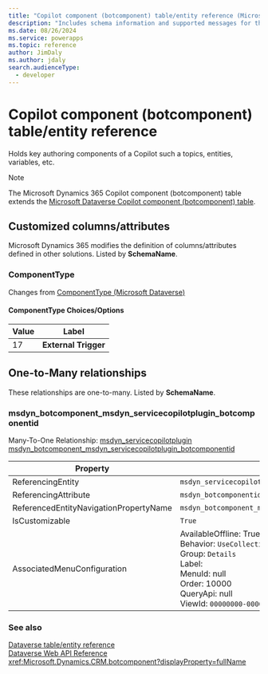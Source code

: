 ```yaml
---
title: "Copilot component (botcomponent) table/entity reference (Microsoft Dynamics 365)"
description: "Includes schema information and supported messages for the Copilot component (botcomponent) table/entity with Microsoft Dynamics 365."
ms.date: 08/26/2024
ms.service: powerapps
ms.topic: reference
author: JimDaly
ms.author: jdaly
search.audienceType: 
  - developer
---
```


# Copilot component (botcomponent) table/entity reference

Holds key authoring components of a Copilot such a topics, entities, variables, etc.

> [!NOTE]
> The Microsoft Dynamics 365 Copilot component (botcomponent) table extends the [Microsoft Dataverse Copilot component (botcomponent) table](/power-apps/developer/data-platform/reference/entities/botcomponent).



## Customized columns/attributes

Microsoft Dynamics 365 modifies the definition of columns/attributes defined in other solutions. Listed by **SchemaName**.

### <a name="BKMK_ComponentType"></a> ComponentType

Changes from [ComponentType (Microsoft Dataverse)](/power-apps/developer/data-platform/reference/entities/botcomponent#BKMK_ComponentType)

#### ComponentType Choices/Options

|Value|Label|
|---|---|
|17|**External Trigger**|

## One-to-Many relationships

These relationships are one-to-many. Listed by **SchemaName**.

### <a name="BKMK_msdyn_botcomponent_msdyn_servicecopilotplugin_botcomponentid"></a> msdyn_botcomponent_msdyn_servicecopilotplugin_botcomponentid

Many-To-One Relationship: [msdyn_servicecopilotplugin msdyn_botcomponent_msdyn_servicecopilotplugin_botcomponentid](msdyn_servicecopilotplugin.md#BKMK_msdyn_botcomponent_msdyn_servicecopilotplugin_botcomponentid)

|Property|Value|
|---|---|
|ReferencingEntity|`msdyn_servicecopilotplugin`|
|ReferencingAttribute|`msdyn_botcomponentid`|
|ReferencedEntityNavigationPropertyName|`msdyn_botcomponent_msdyn_servicecopilotplugin_botcomponentid`|
|IsCustomizable|`True`|
|AssociatedMenuConfiguration|AvailableOffline: True<br />Behavior: `UseCollectionName`<br />Group: `Details`<br />Label: <br />MenuId: null<br />Order: 10000<br />QueryApi: null<br />ViewId: `00000000-0000-0000-0000-000000000000`|



### See also

[Dataverse table/entity reference](../about-entity-reference.md)  
[Dataverse Web API Reference](/power-apps/developer/data-platform/webapi/reference/about)   
<xref:Microsoft.Dynamics.CRM.botcomponent?displayProperty=fullName>
